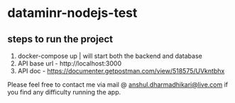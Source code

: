 # dataminr-nodejs-test
## steps to run the project

1. docker-compose up | will start both the backend and database
2. API base url - http://localhost:3000
3. API doc - https://documenter.getpostman.com/view/518575/UVkntbhx

Please feel free to contact me via mail @ anshul.dharmadhikari@live.com if you find any difficulty running the app.

